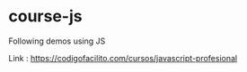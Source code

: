 # course-js
Following demos using JS

Link : https://codigofacilito.com/cursos/javascript-profesional
